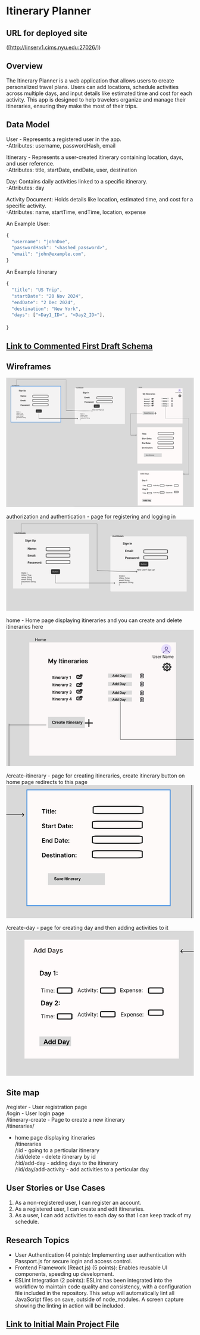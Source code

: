 
# Itinerary Planner

URL for deployed site 
---
([http://linserv1.cims.nyu.edu:27026/])

## Overview

The Itinerary Planner is a web application that allows users to create personalized travel plans. Users can add locations, schedule activities across multiple days, and input details like estimated time and cost for each activity. This app is designed to help travelers organize and manage their itineraries, ensuring they make the most of their trips.

## Data Model

User - Represents a registered user in the app.  
-Attributes: username, passwordHash, email 

Itinerary - Represents a user-created itinerary containing location, days, and user reference.  
-Attributes: title, startDate, endDate, user, destination 

Day: Contains daily activities linked to a specific itinerary.   
-Attributes: day 

Activity Document: Holds details like location, estimated time, and cost for a specific activity.   
-Attributes: name, startTime, endTime, location, expense 

An Example User: 

```javascript
{
  "username": "johnDoe",
  "passwordHash": "<hashed_password>",
  "email": "john@example.com",
}
```

An Example Itinerary

```javascript
{
  "title": "US Trip",
  "startDate": "20 Nov 2024",
  "endDate": "2 Dec 2024",
  "destination": "New York",
  "days": ["<Day1_ID>", "<Day2_ID>"],
 
}
```

## [Link to Commented First Draft Schema](config/db.js) 

## Wireframes
![wireframe](documentation/wireframe.png) 

authorization and authentication - page for registering and logging in  
![Auth](documentation/Auth.png)

home - Home page displaying itineraries and you can create and delete itineraries here   
![home](documentation/home.png)  

/create-itinerary - page for creating itineraries, create itinerary button on home page redirects to this page   
![itinerary](documentation/itinerary.png)  

/create-day - page for creating day and then adding activities to it   
![Activity](documentation/Activity.png)  


## Site map

/register - User registration page  
/login - User login page   
/itinerary-create - Page to create a new itinerary   
/itineraries/   
- home page displaying itineraries   
/itineraries   
/:id - going to a perticular itinerary    
/:id/delete - delete itinerary by id   
/:id/add-day - adding days to the itinerary  
/:id/day/add-activity - add activities to a perticular day   

## User Stories or Use Cases

1. As a non-registered user, I can register an account.
2. As a registered user, I can create and edit itineraries.
3. As a user, I can add activities to each day so that I can keep track of my schedule.


## Research Topics

* User Authentication (4 points): Implementing user authentication with Passport.js for secure login and access control.
* Frontend Framework (React.js) (5 points):
  Enables reusable UI components, speeding up development.
* ESLint Integration (2 points): 
  ESLint has been integrated into the workflow to maintain code quality and consistency, with a configuration file included in the repository. 
  This setup will automatically lint all JavaScript files on save, outside of node_modules. A screen capture showing the linting in action will be included.

## [Link to Initial Main Project File](app.js) 
